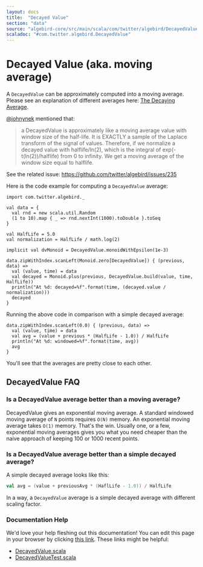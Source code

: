 ```yaml
---
layout: docs
title:  "Decayed Value"
section: "data"
source: "algebird-core/src/main/scala/com/twitter/algebird/DecayedValue.scala"
scaladoc: "#com.twitter.algebird.DecayedValue"
---
```


# Decayed Value (aka. moving average)

A `DecayedValue` can be approximately computed into a moving average. Please see an explanation of different averages here: [The Decaying Average](http://donlehmanjr.com/Science/03%20Decay%20Ave/032.htm).

[@johnynek](https://www.github.com/johnynek) mentioned that:

> a DecayedValue is approximately like a moving average value with window size of the half-life. It is EXACTLY a sample of the Laplace transform of the signal of values. Therefore, if we normalize a decayed value with halflife/ln(2), which is the integral of exp(-t(ln(2))/halflife) from 0 to infinity. We get a moving average of the window size equal to halflife.

See the related issue: https://github.com/twitter/algebird/issues/235

Here is the code example for computing a `DecayedValue` average:

```tut:book
import com.twitter.algebird._

val data = {
  val rnd = new scala.util.Random
  (1 to 10).map { _ => rnd.nextInt(1000).toDouble }.toSeq
}

val HalfLife = 5.0
val normalization = HalfLife / math.log(2)

implicit val dvMonoid = DecayedValue.monoidWithEpsilon(1e-3)

data.zipWithIndex.scanLeft(Monoid.zero[DecayedValue]) { (previous, data) =>
  val (value, time) = data
  val decayed = Monoid.plus(previous, DecayedValue.build(value, time, HalfLife))
  println("At %d: decayed=%f".format(time, (decayed.value / normalization)))
  decayed
}
```

Running the above code in comparison with a simple decayed average:

```tut:book
data.zipWithIndex.scanLeft(0.0) { (previous, data) =>
  val (value, time) = data
  val avg = (value + previous * (HalfLife - 1.0)) / HalfLife
  println("At %d: windowed=%f".format(time, avg))
  avg
}
```

You'll see that the averages are pretty close to each other.

## DecayedValue FAQ

### Is a DecayedValue average better than a moving average?

DecayedValue gives an exponential moving average. A standard windowed moving average of `N` points requires `O(N)` memory. An exponential moving average takes `O(1)` memory. That's the win. Usually one, or a few, exponential moving averages gives you what you need cheaper than the naive approach of keeping 100 or 1000 recent points.

### Is a DecayedValue average better than a simple decayed average?

A simple decayed average looks like this:

```scala
val avg = (value + previousAvg * (HaflLife - 1.0)) / HalfLife
```

In a way, a `DecayedValue` average is a simple decayed average with different scaling factor.

### Documentation Help

We'd love your help fleshing out this documentation! You can edit this page in your browser by clicking [this link](https://github.com/twitter/algebird/edit/develop/docs/src/main/tut/datatypes/decayed_value.md). These links might be helpful:

- [DecayedValue.scala](https://github.com/twitter/algebird/blob/develop/algebird-core/src/main/scala/com/twitter/algebird/DecayedValue.scala)
- [DecayedValueTest.scala](https://github.com/twitter/algebird/blob/develop/algebird-test/src/test/scala/com/twitter/algebird/DecayedValueTest.scala)
